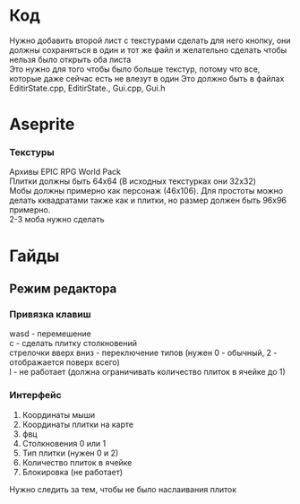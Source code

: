 # Код
Нужно добавить второй лист с текстурами сделать для него кнопку, они должны сохраняться в один и тот же файл и желательно сделать чтобы нельзя было открыть оба листа  
Это нужно для того чтобы было больше текстур, потому что все, которые даже сейчас есть не влезут в один 
Это должно быть в файлах EditirState.cpp, EditirState., Gui.cpp, Gui.h

# Aseprite
### Текстуры
Архивы EPIC RPG World Pack  
Плитки должны быть 64x64 (В исходных текстурках они 32х32)  
Мобы должны примерно как персонаж (46x106). Для простоты можно делать кквадратами также как и плитки, но размер должен быть 96х96 примерно.  
2-3 моба нужно сделать  

# Гайды
## Режим редактора
### Привязка клавиш
wasd - перемешение  
с - сделать плитку столкновений  
стрелочки вверх вниз - переключение типов (нужен 0 - обычный, 2 - отображается поверх всего)  
l - не работает (должна ограничивать количество плиток в ячейке до 1)  
### Интерфейс
1. Координаты мыши
2. Координаты плитки на карте
3. фвц
4. Столкновения 0 или 1
5. Тип плитки (нужен 0 и 2)
6. Количество плиток в ячейке
7. Блокировка (не работает)

Нужно следить за тем, чтобы не было наслаивания плиток
## 
